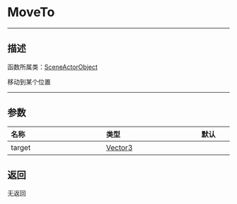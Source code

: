 # MoveTo
-----------------------------------------------------------------------------------------
## 描述

函数所属类：[SceneActorObject](/Api/Class/Role/SceneActorObject.md)

移动到某个位置

-----------------------------------------------------------------------------------------
## 参数

|<div style="width:200px">**名称**</div>|<div style="width:200px">**类型**</div>|<div style="width:200px">**默认**</div>|<div style="width:345px">**描述**</div>|
|:--------------------|:--------------------|:--------------------|:--------------------|
|target|[Vector3](/Api/DataType/Vector3.md)||位置坐标|

## 返回

无返回